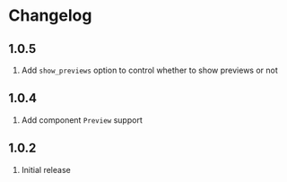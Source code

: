 # Changelog

## 1.0.5

1. Add `show_previews` option to control whether to show previews or not

## 1.0.4

1. Add component `Preview` support

## 1.0.2

1. Initial release
